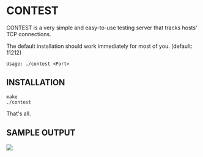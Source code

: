 CONTEST
=======

CONTEST is a very simple and easy-to-use testing server that tracks hosts' TCP connections.

The default installation should work immediately for most of you. (default: 11212)

    Usage: ./contest <Port>

## INSTALLATION

    make
    ./contest

That's all.

## SAMPLE OUTPUT
![](https://raw.githubusercontent.com/likejazz/contest-server/master/contest.png)
